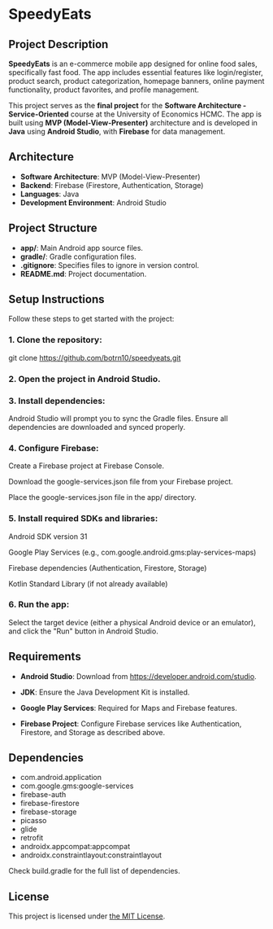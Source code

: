 # SpeedyEats

## Project Description

**SpeedyEats** is an e-commerce mobile app designed for online food sales, specifically fast food. The app includes essential features like login/register, product search, product categorization, homepage banners, online payment functionality, product favorites, and profile management.

This project serves as the **final project** for the **Software Architecture - Service-Oriented** course at the University of Economics HCMC. The app is built using **MVP (Model-View-Presenter)** architecture and is developed in **Java** using **Android Studio**, with **Firebase** for data management.

## Architecture

- **Software Architecture**: MVP (Model-View-Presenter)
- **Backend**: Firebase (Firestore, Authentication, Storage)
- **Languages**: Java
- **Development Environment**: Android Studio

## Project Structure

- **app/**: Main Android app source files.
- **gradle/**: Gradle configuration files.
- **.gitignore**: Specifies files to ignore in version control.
- **README.md**: Project documentation.

## Setup Instructions

Follow these steps to get started with the project:

### 1. Clone the repository:
   git clone https://github.com/botrn10/speedyeats.git
### 2. Open the project in Android Studio.
### 3. Install dependencies:
Android Studio will prompt you to sync the Gradle files. Ensure all dependencies are downloaded and synced properly.

### 4. Configure Firebase:

Create a Firebase project at Firebase Console.

Download the google-services.json file from your Firebase project.

Place the google-services.json file in the app/ directory.

### 5. Install required SDKs and libraries:

Android SDK version 31

Google Play Services (e.g., com.google.android.gms:play-services-maps)

Firebase dependencies (Authentication, Firestore, Storage)

Kotlin Standard Library (if not already available)

### 6. Run the app:
Select the target device (either a physical Android device or an emulator), and click the "Run" button in Android Studio.

## Requirements
- **Android Studio**: Download from https://developer.android.com/studio.

- **JDK**: Ensure the Java Development Kit is installed.

- **Google Play Services**: Required for Maps and Firebase features.

- **Firebase Project**: Configure Firebase services like Authentication, Firestore, and Storage as described above.

## Dependencies
- com.android.application
- com.google.gms:google-services
- firebase-auth
- firebase-firestore
- firebase-storage
- picasso
- glide
- retrofit
- androidx.appcompat:appcompat
- androidx.constraintlayout:constraintlayout

Check build.gradle for the full list of dependencies.

## License
This project is licensed under [the MIT License](LICENSE).

